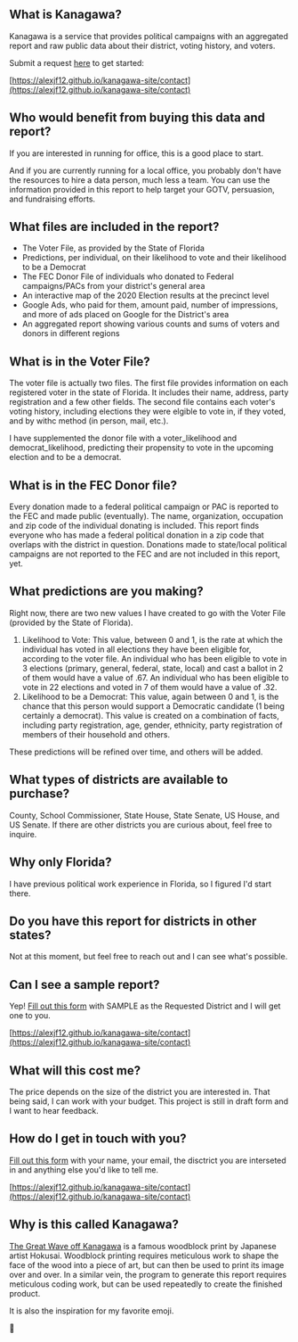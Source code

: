 ## What is Kanagawa?

Kanagawa is a service that provides political campaigns with an aggregated report and raw public data about their district, voting history, and voters. 

Submit a request [here](https://alexjf12.github.io/kanagawa-site/contact) to get started:

[https://alexjf12.github.io/kanagawa-site/contact](https://alexjf12.github.io/kanagawa-site/contact)

## Who would benefit from buying this data and report?

If you are interested in running for office, this is a good place to start.

And if you are currently running for a local office, you probably don't have the resources to hire a data person, much less a team. You can use the information provided in this report to help target your GOTV, persuasion, and fundraising efforts.

## What files are included in the report?

* The Voter File, as provided by the State of Florida
* Predictions, per individual, on their likelihood to vote and their likelihood to be a Democrat
* The FEC Donor File of individuals who donated to Federal campaigns/PACs from your district's general area
* An interactive map of the 2020 Election results at the precinct level
* Google Ads, who paid for them, amount paid, number of impressions, and more of ads placed on Google for the District's area
* An aggregated report showing various counts and sums of voters and donors in different regions

## What is in the Voter File?

The voter file is actually two files. The first file provides information on each registered voter in the state of Florida. It includes their name, address, party registration and a few other fields. The second file contains each voter's voting history, including elections they were elgible to vote in, if they voted, and by withc method (in person, mail, etc.).

I have supplemented the donor file with a voter_likelihood and democrat_likelihood, predicting their propensity to vote in the upcoming election and to be a democrat.

## What is in the FEC Donor file?

Every donation made to a federal political campaign or PAC is reported to the FEC and made public (eventually). The name, organization, occupation and zip code of the individual donating is included. This report finds everyone who has made a federal political donation in a zip code that overlaps with the district in question. Donations made to state/local political campaigns are not reported to the FEC and are not included in this report, yet.

## What predictions are you making?

Right now, there are two new values I have created to go with the Voter File (provided by the State of Florida).

1. Likelihood to Vote: This value, between 0 and 1, is the rate at which the individual has voted in all elections they have been eligible for, according to the voter file. An individual who has been eligible to vote in 3 elections (primary, general, federal, state, local) and cast a ballot in 2 of them would have a value of .67. An individual who has been eligible to vote in 22 elections and voted in 7 of them would have a value of .32.
2. Likelihood to be a Democrat: This value, again between 0 and 1, is the chance that this person would support a Democratic candidate (1 being certainly a democrat). This value is created on a combination of facts, including party registration, age, gender, ethnicity, party registration of members of their household and others.

These predictions will be refined over time, and others will be added.

## What types of districts are available to purchase?

County, School Commissioner, State House, State Senate, US House, and US Senate. If there are other districts you are curious about, feel free to inquire.

## Why only Florida?

I have previous political work experience in Florida, so I figured I'd start there.

## Do you have this report for districts in other states?

Not at this moment, but feel free to reach out and I can see what's possible.

## Can I see a sample report?

Yep! [Fill out this form](https://alexjf12.github.io/kanagawa-site/contact) with SAMPLE as the Requested District and I will get one to you.

[https://alexjf12.github.io/kanagawa-site/contact](https://alexjf12.github.io/kanagawa-site/contact)

## What will this cost me?

The price depends on the size of the district you are interested in. That being said, I can work with your budget. This project is still in draft form and I want to hear feedback.

## How do I get in touch with you?

[Fill out this form](https://alexjf12.github.io/kanagawa-site/contact) with your name, your email, the disctrict you are interseted in and anything else you'd like to tell me.

[https://alexjf12.github.io/kanagawa-site/contact](https://alexjf12.github.io/kanagawa-site/contact)

## Why is this called Kanagawa?

[The Great Wave off Kanagawa](https://en.wikipedia.org/wiki/The_Great_Wave_off_Kanagawa) is a famous woodblock print by Japanese artist Hokusai. Woodblock printing requires meticulous work to shape the face of the wood into a piece of art, but can then be used to print its image over and over. In a similar vein, the program to generate this report requires meticulous coding work, but can be used repeatedly to create the finished product.

It is also the inspiration for my favorite emoji.

🌊
